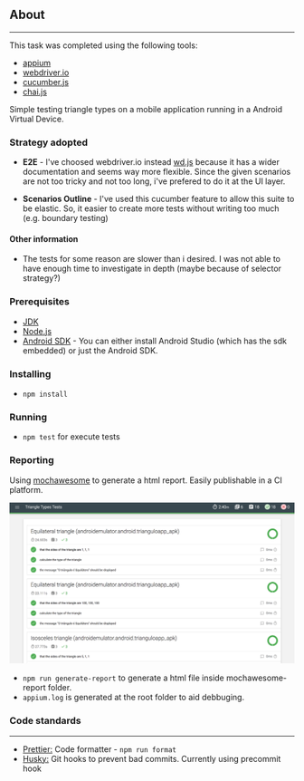 ## About 

---

This task was completed using the following tools:

* [appium](http://appium.io/)
* [webdriver.io](https://github.com/webdriverio/webdriverio)
* [cucumber.js](https://github.com/cucumber/cucumber-js)
* [chai.js](https://www.chaijs.com/)

Simple testing triangle types on a mobile application running in a Android Virtual Device.

### Strategy adopted 

* **E2E** - I've choosed webdriver.io instead [wd.js](https://github.com/admc/wd) because it has a wider documentation and seems way more flexible. Since the given scenarios are not too tricky and not too long, i've prefered to do it at the UI layer.

* **Scenarios Outline** - I've used this cucumber feature to allow this suite to be elastic. So, it easier to create more tests without writing too much (e.g. boundary testing)

#### Other information

- The tests for some reason are slower than i desired. I was not able to have enough time to investigate in depth (maybe because of selector strategy?)

### Prerequisites

* [JDK](https://www.oracle.com/technetwork/java/javase/downloads/jdk8-downloads-2133151.html)
* [Node.js](https://nodejs.org/en/download/)
* [Android SDK](https://developer.android.com/studio/#downloads) - You can either install Android Studio (which has the sdk embedded) or just the Android SDK.

### Installing

* ```npm install```

### Running

* ```npm test``` for execute tests

### Reporting

Using [mochawesome](http://webdriver.io/guide/reporters/mochawesome.html) to generate a html report. Easily publishable in a CI platform.

![Mochawesome](report-img.png)

* ```npm run generate-report``` to generate a html file inside mochawesome-report folder.
* ```appium.log``` is generated at the root folder to aid  debbuging.


### Code standards

---

* [Prettier:](https://www.npmjs.com/package/prettier) Code formatter - ```npm run format```
* [Husky:](https://www.npmjs.com/package/husky) Git hooks to prevent bad commits. Currently using precommit hook
